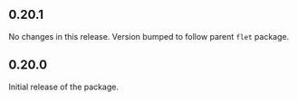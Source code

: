 ## 0.20.1

No changes in this release. Version bumped to follow parent `flet` package.

## 0.20.0

Initial release of the package.